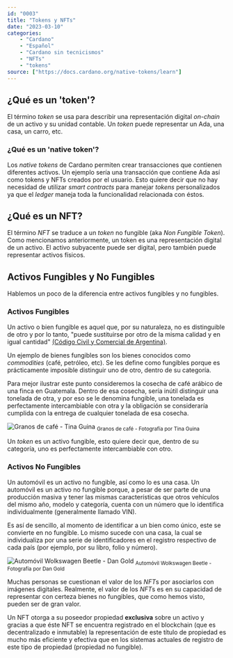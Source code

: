 ```yaml
---
id: "0003"
title: "Tokens y NFTs"
date: "2023-03-10"
categories: 
    - "Cardano"
    - "Español"
    - "Cardano sin tecnicismos"
    - "NFTs"
    - "tokens"
source: ["https://docs.cardano.org/native-tokens/learn"]
---
```


<h2 class="sub-heading">¿Qué es un 'token'?</h2>

El término *token* se usa para describir una representación digital *on-chain* de un activo y su unidad contable. Un *token* puede representar un Ada, una casa, un carro, etc.

<h3 class="sub-heading">¿Qué es un 'native token'?</h3>

Los *native tokens* de Cardano permiten crear transacciones que contienen diferentes activos. Un ejemplo sería una transacción que contiene Ada así como tokens y NFTs creados por el usuario. Esto quiere decir que no hay necesidad de utilizar *smart contracts* para manejar *tokens* personalizados ya que el *ledger* maneja toda la funcionalidad relacionada con éstos.

<h2 class="sub-heading">¿Qué es un NFT?</h2>

El término *NFT* se traduce a un *token* no fungible (aka *Non Fungible Token*). Como mencionamos anteriormente, un token es una representación digital de un activo. El activo subyacente puede ser digital, pero también puede representar activos físicos.

<h2 class="sub-heading">Activos Fungibles y No Fungibles</h2>

Hablemos un poco de la diferencia entre activos fungibles y no fungibles.

<h3 class="sub-heading">Activos Fungibles</h3>

Un activo o bien fungible es aquel que, por su naturaleza, no es distinguible de otro y por lo tanto, "puede sustituirse por otro de la misma calidad y en igual cantidad" <a class="item__link" href="http://servicios.infoleg.gob.ar/infolegInternet/anexos/235000-239999/235975/norma.htm#8">(Código Civil y Comercial de Argentina)</a>. 

Un ejemplo de bienes fungibles son los bienes conocidos como *commodities* (café, petróleo, etc). Se les define como fungibles porque es prácticamente imposible distinguir uno de otro, dentro de su categoría. 

Para mejor ilustrar este punto consideremos la cosecha de café arábico de una finca en Guatemala. Dentro de esa cosecha, sería inútil distinguir una tonelada de otra, y por eso se le denomina fungible, una tonelada es perfectamente intercambiable con otra y la obligación se consideraría cumplida con la entrega de cualquier tonelada de esa cosecha.

![Granos de café - Tina Guina](https://images.unsplash.com/photo-1524350876685-274059332603?ixlib=rb-4.0.3&ixid=MnwxMjA3fDB8MHxwaG90by1wYWdlfHx8fGVufDB8fHx8&auto=format&fit=crop&w=1471&q=80)
<sub>Granos de café - Fotografía por Tina Guina</sub>

Un *token* es un activo fungible, esto quiere decir que, dentro de su categoría, uno es perfectamente intercambiable con otro.

<h3 class="sub-heading">Activos No Fungibles</h3>

Un automóvil es un activo no fungible, así como lo es una casa. Un automóvil es un activo no fungible porque, a pesar de ser parte de una producción masiva y tener las mismas características que otros vehículos del mismo año, modelo y categoría, cuenta con un número que lo identifica individualmente (generalmente llamado VIN). 

Es así de sencillo, al momento de identificar a un bien como único, este se convierte en no fungible. Lo mismo sucede con una casa, la cual se individualiza por una serie de identificadores en el registro respectivo de cada país (por ejemplo, por su libro, folio y número).

![Automóvil Wolkswagen Beetle - Dan Gold](https://images.unsplash.com/photo-1489824904134-891ab64532f1?ixlib=rb-4.0.3&ixid=MnwxMjA3fDB8MHxwaG90by1wYWdlfHx8fGVufDB8fHx8&auto=format&fit=crop&w=1631&q=80)
<sub>Automóvil Wolkswagen Beetle - Fotografía por Dan Gold</sub>

Muchas personas se cuestionan el valor de los *NFT*s por asociarlos con imágenes digitales. Realmente, el valor de los *NFT*s es en su capacidad de representar con certeza bienes no fungibles, que como hemos visto, pueden ser de gran valor.  

Un NFT otorga a su poseedor propiedad **exclusiva** sobre un activo y gracias a que éste NFT se encuentra registrado en el blockchain (que es decentralizado e inmutable) la representación de este título de propiedad es mucho más eficiente y efectiva que en los sistemas actuales de registro de este tipo de propiedad (propiedad no fungible).